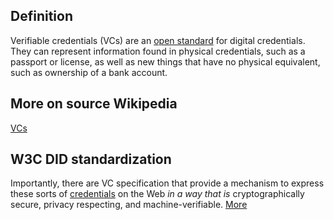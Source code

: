 ## Definition
Verifiable credentials (VCs) are an [open standard](https://en.wikipedia.org/wiki/Open_standard) for digital credentials. They can represent information found in physical credentials, such as a passport or license, as well as new things that have no physical equivalent, such as ownership of a bank account.

## More on source Wikipedia
[VCs](https://en.wikipedia.org/wiki/Verifiable_credentials)

## W3C DID standardization
Importantly, there are VC specification that provide a mechanism to express these sorts of [credentials](https://www.w3.org/TR/vc-data-model/#dfn-credential) on the Web _in a way that is_ cryptographically secure, privacy respecting, and machine-verifiable. [More](https://www.w3.org/TR/vc-data-model/)

